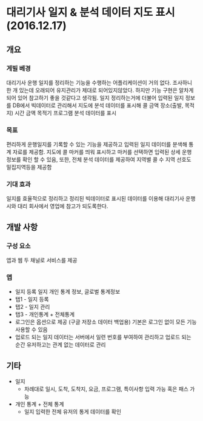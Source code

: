 # 대리기사 일지 & 분석 데이터 지도 표시 (2016.12.17)

## 개요
### 게빌 베경
대리기사 운행 일지를 정리하는 기능을 수행하는 어플리케이션이 거의 없다. 조사하니 한 개 있는데 오래되어 유지관리가 제대로 되어있지않았다. 하지만 기능 구현은 알차게 되어 있어 참고하기 좋을 것같다고 생각됨. 일지 정리하는거에 더불어 입력된 일지 정보를 DB에서 빅데이터로 관리해서 지도에 분석 데이터를 표시해 콜 금액 장소(출발, 목적지) 시간 금액 목적기 프로그램 분석 데이터를 표시
### 목표
편리하게 운행일지를 기록할 수 있는 기능을 제공하고 입력된 일지 데이터를 분색해 통계 자료를 제공함. 지도에 콜 마커를 띄워 표시하고 마커를 선택하면 입력된 상세 운행 정보를 확인 할 수 있음, 또한, 전체 분석 데이터를 제공하여 지역별 콜 수 지역 선호도 밀집지역등을 제공함
### 기대 효과
일지를 효율적으로 정리하고 정리된 빅데이터로 표시된 데이터를 이용해 대리기사 운행시와 대리 회사에서 영업에 참고가 되도록한다.

## 개발 사항
### 구성 요소
앱과 웹 두 채널로 서비스를 제공
### 앱
- 일지 등록 일지 개인 통계 정보, 글로벌 통계정보
- 탭1 - 일지 등록
- 탭2 - 일지 관리
- 탭3 - 개인통계 + 전체통계
- 로그인은 옵션으로 제공 (구글 저장소 데이터 백업용) 기본은 로그인 없이 모든 기능 사용할 수 있음
- 업로드 되는 일지 데이터는 서버에서 일련 번호를 부여하여 관리하고 업로드 되는 순간 유저하고는 관계 없는 데이터로 관리

## 기타 
- 일지
  - 차례대로 일시, 도착, 도착지, 요금, 프로그램, 특이사항 입력 가능 혹은 패스 가능
- 개인 통계 + 전체 통계
  - 일지 입력한 전체 유저의 통게 데이터를 확인
